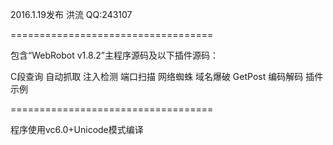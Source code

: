 2016.1.19发布
洪流
QQ:243107

===================================

包含“WebRobot v1.8.2”主程序源码及以下插件源码：

C段查询
自动抓取
注入检测
端口扫描
网络蜘蛛
域名爆破
GetPost
编码解码
插件示例

===================================

程序使用vc6.0+Unicode模式编译
